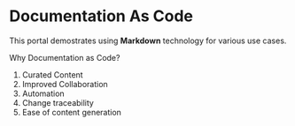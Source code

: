 # Documentation As Code

This portal demostrates using **Markdown** technology for various use cases.

Why Documentation as Code?
	
1. Curated Content
2. Improved Collaboration
3. Automation
4. Change traceability
5. Ease of content generation